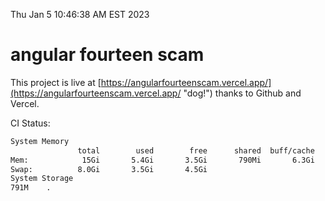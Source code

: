 Thu Jan  5 10:46:38 AM EST 2023

# angular fourteen scam


This project is live at [https://angularfourteenscam.vercel.app/](https://angularfourteenscam.vercel.app/ "dog!") thanks to Github and Vercel.

CI Status: 

```bash
System Memory
               total        used        free      shared  buff/cache   available
Mem:            15Gi       5.4Gi       3.5Gi       790Mi       6.3Gi       8.8Gi
Swap:          8.0Gi       3.5Gi       4.5Gi
System Storage
791M	.
```
```bash
